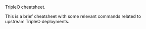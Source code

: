 TripleO cheatsheet.

This is a brief cheatsheet with some
relevant commands related to upstream
TripleO deployments.

